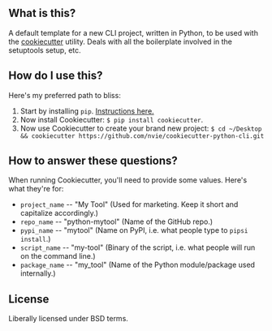 ## What is this?

A default template for a new CLI project, written in Python, to be used
with the [cookiecutter](https://cookiecutter.readthedocs.io) utility. 
Deals with all the boilerplate involved in the setuptools setup, etc.


## How do I use this?

Here's my preferred path to bliss:

1. Start by installing `pip`.  [Instructions here.](https://pip.pypa.io/en/stable/installing/)
2. Now install Cookiecutter:
   `$ pip install cookiecutter`.
3. Now use Cookiecutter to create your brand new project:
   `$ cd ~/Desktop && cookiecutter https://github.com/nvie/cookiecutter-python-cli.git`


## How to answer these questions?

When running Cookiecutter, you'll need to provide some values.
Here's what they're for:

* `project_name` -- "My Tool"   (Used for marketing.  Keep it short and capitalize accordingly.)
* `repo_name` -- "python-mytool"  (Name of the GitHub repo.)
* `pypi_name` -- "mytool"   (Name on PyPI, i.e. what people type to `pipsi install`.)
* `script_name` -- "my-tool"  (Binary of the script, i.e. what people will run on the command line.)
* `package_name` -- "my_tool"  (Name of the Python module/package used internally.)


## License

Liberally licensed under BSD terms.
